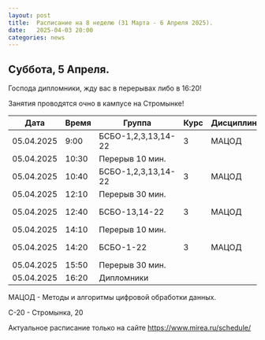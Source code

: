 ```yaml
---
layout: post
title:  Расписание на 8 неделю (31 Марта - 6 Апреля 2025).
date:   2025-04-03 20:00
categories: news
---
```


## Суббота, 5 Апреля.

Господа дипломники, жду вас в перерывах либо в 16:20!

Занятия проводятся очно в кампусе на Стромынке!

| Дата          | Время   | Группа               | Курс | Дисциплина  | Аудитория  | Материалы |
| ------------- | ------- | -------------------- | ---- | ----------- | ---------- | --------- |
|05.04.2025     |9:00     |БСБО-1,2,3,13,14-22   |   3  |МАЦОД        |  350 (С-20)|           |
|05.04.2025     |10:30    |Перерыв 10 мин.       |      |             |            |           |
|05.04.2025     |10:40    |БСБО-1,2,3,13,14-22   |   3  |МАЦОД        |  350 (С-20)|           |
|05.04.2025     |12:10    |Перерыв 30 мин.       |      |             |            |           |
|05.04.2025     |12:40    |БСБО-13,14-22         |   3  |МАЦОД        |  459 (С-20)|           |
|05.04.2025     |14:10    |Перерыв 10 мин.       |      |             |            |           |
|05.04.2025     |14:20    |БСБО-1-22             |   3  |МАЦОД        |  459 (С-20)|           |
|05.04.2025     |15:50    |Перерыв 30 мин.       |      |             |            |           |
|05.04.2025     |16:20    |Дипломники            |      |             |            |           |



МАЦОД - Методы и алгоритмы цифровой обработки данных.

С-20 - Стромынка, 20

Актуальное расписание только на сайте https://www.mirea.ru/schedule/


